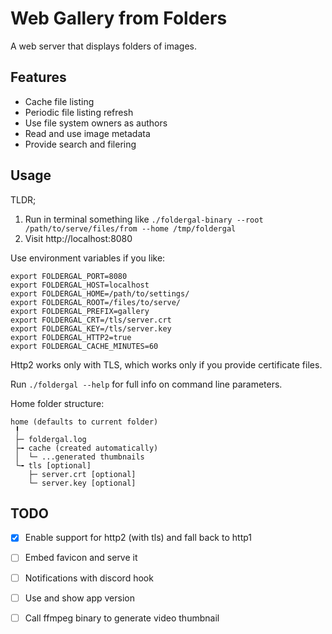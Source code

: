 Web Gallery from Folders
===

A web server that displays folders of images.

Features
---

* Cache file listing
* Periodic file listing refresh
* Use file system owners as authors
* Read and use image metadata
* Provide search and filering


Usage
---

TLDR;
1. Run in terminal something like
   `./foldergal-binary --root /path/to/serve/files/from --home /tmp/foldergal`
2. Visit http://localhost:8080

Use environment variables if you like:
```
export FOLDERGAL_PORT=8080
export FOLDERGAL_HOST=localhost
export FOLDERGAL_HOME=/path/to/settings/
export FOLDERGAL_ROOT=/files/to/serve/
export FOLDERGAL_PREFIX=gallery
export FOLDERGAL_CRT=/tls/server.crt
export FOLDERGAL_KEY=/tls/server.key
export FOLDERGAL_HTTP2=true
export FOLDERGAL_CACHE_MINUTES=60
```

Http2 works only with TLS, which works only if you provide certificate files.

Run `./foldergal --help` for full info on command line parameters.

Home folder structure:
```
home (defaults to current folder)
 ╿
 ├─ foldergal.log
 ├╼ cache (created automatically)
 │  └─ ...generated thumbnails
 └╼ tls [optional]
    ├─ server.crt [optional]
    └─ server.key [optional]
```

TODO
---

* [x] Enable support for http2 (with tls) and fall back to http1
* [ ] Embed favicon and serve it
* [ ] Notifications with discord hook
* [ ] Use and show app version
* [ ] Call ffmpeg binary to generate video thumbnail

